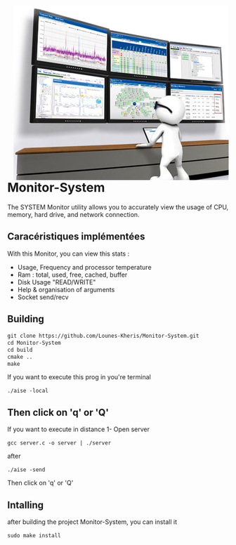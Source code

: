 <img src="mon.jpg" align="right" />

# Monitor-System

The SYSTEM Monitor utility allows you to accurately view the usage of CPU, memory, hard drive, and network connection. 
 
## Caracéristiques implémentées
With this Monitor, you can view this stats : 
 - Usage, Frequency and processor temperature
 - Ram : total, used, free, cached, buffer
 - Disk Usage "READ/WRITE"
 - Help & organisation of arguments
 - Socket send/recv


## Building
```
git clone https://github.com/Lounes-Kheris/Monitor-System.git
cd Monitor-System
cd build
cmake ..
make
```
If you want to execute this prog in you're terminal
```
./aise -local
```
Then click on 'q' or 'Q'
--------------------------------------------------------------
If you want to execute in distance
1- Open server 
```
gcc server.c -o server | ./server
```
after 
```
./aise -send

```
Then click on 'q' or 'Q'
## Intalling 
after building the project Monitor-System, you can install it 
```
sudo make install
```
 
